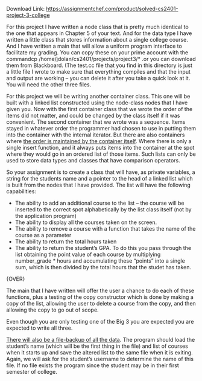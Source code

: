 Download Link: https://assignmentchef.com/product/solved-cs2401-project-3-college
<br>



For this project I have written a node class that is pretty much identical to the one that appears in Chapter 5 of your text. And for the data type I have written a little class that stores information about a single college course.   And I have written a main that will allow a uniform program interface to facilitate my grading. You can copy these on your prime account with the commandcp /home/jdolan/cs2401/projects/project3/*  .or you can download them from Blackboard. (The test.cc file that you find in this directory is just a little file I wrote to make sure that everything compiles and that the input and output are working – you can delete it after you take a quick look at it. You will need the other three files.

For this project we will be writing another container class. This one will be built with a linked list constructed using the node-class nodes that I have given you. Now with the first container class that we wrote the order of the items did not matter, and could be changed by the class itself if it was convenient. The second container that we wrote was a sequence. Items stayed in whatever order the programmer had chosen to use in putting them into the container with the internal iterator. But there are also containers where <u>the order is maintained by the container itself</u>. Where there is only a single insert function, and it always puts items into the container at the spot where they would go in an ordered list of those items. Such lists can only be used to store data types and classes that have comparison operators.

So your assignment is to create a class that will have, as private variables, a string for the students name and a pointer to the head of a linked list which is built from the nodes that I have provided. The list will have the following capabilities:

<ul>

 <li>The ability to add an additional course to the list – the course will be inserted to the correct spot alphabetically by the list class itself (not by the application program)</li>

 <li>The ability to display all the courses taken on the screen.</li>

 <li>The ability to remove a course with a function that takes the name of the course as a parameter</li>

 <li>The ability to return the total hours taken</li>

 <li>The ability to return the student’s  GPA. To do this you pass through the list obtaining the point value of each course by multiplying number_grade * hours and accumulating these “points” into a single sum, which is then divided by the total hours that the studet has taken.</li>

</ul>

{OVER}




The main that I have written will offer the user a chance to do each of these functions, plus a testing of the copy constructor which is done by making a copy of the list, allowing the user to delete a course from the copy, and then allowing the copy to go out of scope.

Even though you are only testing one of the Big 3 you are expected you are expected to write all three.

<u>There will also be a file-backup of all the data</u>. The program should load the student’s name (which will be the first thing in the file) and list of courses when it starts up and save the altered list to the same file when it is exiting. Again, we will ask for the student’s username to determine the name of this file. If no file exists the program since the student may be in their first semester of college.